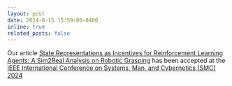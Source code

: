 ```yaml
---
layout: post
date: 2024-8-15 15:59:00-0400
inline: true
related_posts: false
---
```


Our article [State Representations as Incentives for Reinforcement Learning Agents: A Sim2Real Analysis on Robotic Grasping](https://arxiv.org/abs/2309.11984) has been accepted at the [IEEE International Conference on Systems, Man, and Cybernetics (SMC) 2024](https://www.ieeesmc2024.org/home)
